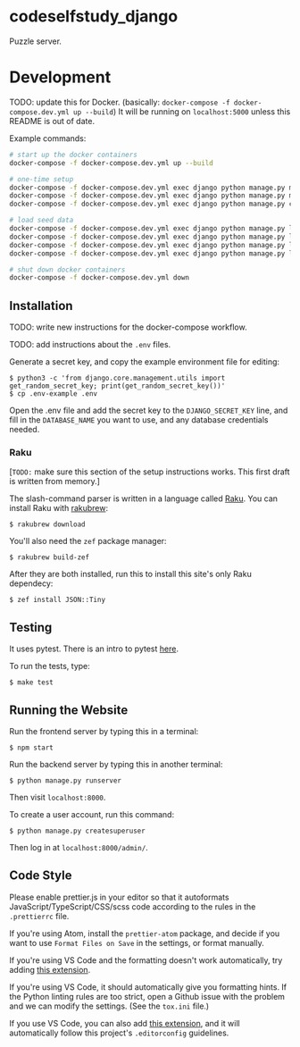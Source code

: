 # codeselfstudy_django

Puzzle server.

# Development

TODO: update this for Docker. (basically: `docker-compose -f docker-compose.dev.yml up --build`) It will be running on `localhost:5000` unless this README is out of date.

Example commands:

```bash
# start up the docker containers
docker-compose -f docker-compose.dev.yml up --build

# one-time setup
docker-compose -f docker-compose.dev.yml exec django python manage.py makemigrations
docker-compose -f docker-compose.dev.yml exec django python manage.py migrate
docker-compose -f docker-compose.dev.yml exec django python manage.py createsuperuser

# load seed data
docker-compose -f docker-compose.dev.yml exec django python manage.py loaddata apps/puzzles/fixtures/codewars.fixtures.json
docker-compose -f docker-compose.dev.yml exec django python manage.py loaddata apps/puzzles/fixtures/leetcode.fixtures.json
docker-compose -f docker-compose.dev.yml exec django python manage.py loaddata apps/puzzles/fixtures/projecteuler.fixtures.json
docker-compose -f docker-compose.dev.yml exec django python manage.py loaddata apps/languages/fixtures/languages.yaml

# shut down docker containers
docker-compose -f docker-compose.dev.yml down
```

## Installation

TODO: write new instructions for the docker-compose workflow.

TODO: add instructions about the `.env` files.

Generate a secret key, and copy the example environment file for editing:

```text
$ python3 -c 'from django.core.management.utils import get_random_secret_key; print(get_random_secret_key())'
$ cp .env-example .env
```

Open the .env file and add the secret key to the `DJANGO_SECRET_KEY` line, and fill in the `DATABASE_NAME` you want to use, and any database credentials needed.

### Raku

[`TODO:` make sure this section of the setup instructions works. This first draft is written from memory.]

The slash-command parser is written in a language called [Raku](https://raku.guide/#_introduction). You can install Raku with [rakubrew](https://rakubrew.org/):

```
$ rakubrew download
```

You'll also need the `zef` package manager:

```
$ rakubrew build-zef
```

After they are both installed, run this to install this site's only Raku dependecy:

```
$ zef install JSON::Tiny
```

## Testing

It uses pytest. There is an intro to pytest [here](https://djangostars.com/blog/django-pytest-testing/).

To run the tests, type:

```text
$ make test
```

## Running the Website

Run the frontend server by typing this in a terminal:

```text
$ npm start
```

Run the backend server by typing this in another terminal:

```text
$ python manage.py runserver
```

Then visit `localhost:8000`.

To create a user account, run this command:

```text
$ python manage.py createsuperuser
```

Then log in at `localhost:8000/admin/`.

## Code Style

Please enable prettier.js in your editor so that it autoformats JavaScript/TypeScript/CSS/scss code according to the rules in the `.prettierrc` file.

If you're using Atom, install the `prettier-atom` package, and decide if you want to use `Format Files on Save` in the settings, or format manually.

If you're using VS Code and the formatting doesn't work automatically, try adding [this extension](https://marketplace.visualstudio.com/items?itemName=esbenp.prettier-vscode).

If you're using VS Code, it should automatically give you formatting hints. If the Python linting rules are too strict, open a Github issue with the problem and we can modify the settings. (See the `tox.ini` file.)

If you use VS Code, you can also add [this extension](https://marketplace.visualstudio.com/items?itemName=EditorConfig.EditorConfig), and it will automatically follow this project's `.editorconfig` guidelines.
